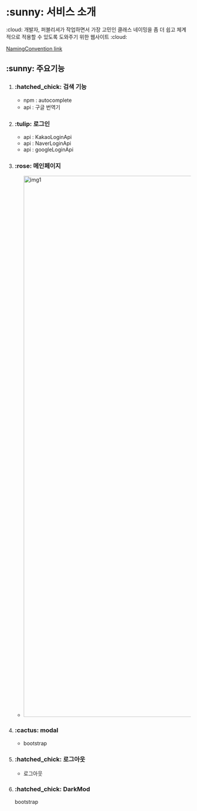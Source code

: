 <h1>:sunny: 서비스 소개</h1>
<p>:cloud: 개발자, 퍼블리셔가 작업하면서 가장 고민인 클래스 네이밍을 좀 더 쉽고 체계적으로 적용할 수 있도록 도와주기 위한 웹사이트 :cloud:</p>

<span>[NamingConvention link](https://kimminyoung-naming.cozyfex.com)</span>



<h2>:sunny: 주요기능</h2>
<div>
<ol>
  <li>
    <h3>:hatched_chick: 검색 기능</h3>
    <ul>
      <li> npm : autocomplete</li>
      <li> api : 구글 번역기</li>
    </ul>
  </li>
  <li>
    <h3>:tulip: 로그인 </h3>
    <ul>
      <li> api : KakaoLoginApi</li>
      <li> api : NaverLoginApi</li>
      <li> api : googleLoginApi</li>
    </ul>
  </li>
   <li>
    <h3>:rose: 메인페이지</h3>
    <ul>
      <li><img width="1470" alt="img1" src="https://user-images.githubusercontent.com/80198577/223934322-2d212067-4378-4fb8-a93e-6b2f3335a261.png"/></li>
    </ul>
  </li>
  <li>
    <h3>:cactus: modal</h3>
    <ul>
      <li>bootstrap</li>
    </ul>
  </li>
  <li>
    <h3>:hatched_chick:  로그아웃</h3>
    <ul>
      <li>로그아웃</li>
    </ul>
  </li>
  <li>
    <h3>:hatched_chick:  DarkMod</h3> 
  bootstrap
  </li>
</ol>


</div>


